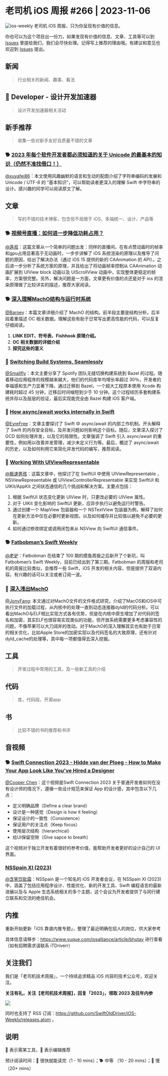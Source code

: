 # 老司机 iOS 周报 #266 | 2023-11-06

![ios-weekly](https://github.com/SwiftOldDriver/iOS-Weekly/blob/master/assets/ios-weekly.png?raw=true)
老司机 iOS 周报，只为你呈现有价值的信息。

你也可以为这个项目出一份力，如果发现有价值的信息、文章、工具等可以到 [Issues](https://github.com/SwiftOldDriver/iOS-Weekly/issues) 里提给我们，我们会尽快处理。记得写上推荐的理由哦。有建议和意见也欢迎到 [Issues](https://github.com/SwiftOldDriver/iOS-Weekly/issues) 提出。

## 新闻

> 行业相关的新闻、趣事、看法

##  Developer - 设计开发加速器

> 设计开发加速器相关活动

## 新手推荐

> 收集一些对新手友好且质量不错的文章

### 🐕 [2023 年每个软件开发者都必须知道的关于 Unicode 的最基本的知识（仍然不准找借口！）](https://blog.xinshijiededa.men/unicode/)

[@xuyafei86](https://github.com/xiaofei86)：本文使用风趣幽默的语言和生动的配图介绍了字符串编码的发展和 Unicode / UTF-8 的 “基本知识”，可以帮助读者更深入的理解 Swift 中字符串的设计。感兴趣的同学可以阅读原文了解。

## 文章

> 写的不错的技术博客，包含但不局限于 iOS、多端统一、设计、产品等

### 🐕 [视频号直播：如何进一步降低功耗占用？](https://mp.weixin.qq.com/s/LKoGJylYfyk8iTXlvoW0gA)
[@莲叔](https://github.com/aaaron7)：这篇文章从一个简单的问题出发：同样的直播间，在有点赞动画时的帧率和gpu占用显著高于无动画时，一步步讲解了 iOS 系统渲染的原理以及推导了问题的原因，给出了解决办法（通过 iOS 15 提供的新的 CAAnimation 的 API）。之后进一步分析了系统方案的原理，并且给出了将动画帧率控制从 CAAnimation 动画扩展到 UIView block 动画以及 UIScrollView 动画中，实现整体更稳定的帧率，方案很完整。另外，解决问题是一方面，文章更有价值的点还是对于 ios 的渲染原理做了比较详实的描述，推荐大家阅读。

### 🐕 [深入理解MachO结构与运行时系统](https://joey520.github.io/2020/01/30/%E6%B7%B1%E5%85%A5%E7%90%86%E8%A7%A3MachO%E7%BB%93%E6%9E%84/%23%E5%89%8D%E8%A8%80)

[@Barney](~https://github.com/BarneyZhaoooo~)：本篇文章详细介绍了 MachO 的结构。前半段主要是结构分析，后半段着重描述 OC 相关数据。理解这些有助于日常写出更高性能的代码，可以反复仔细阅读。

1. **LINK EDIT、符号表、Fishhook 原理介绍。**
2. **OC 相关数据的详细介绍**
3. **探究这些的意义**

### 🐎 [Switching Build Systems, Seamlessly](https://engineering.atspotify.com/2023/10/switching-build-systems-seamlessly/)
[@Smallfly](https://github.com/iostalks)：本文主要分享了 Spotify 团队无缝切换构建系统到 Bazel 的过程。随着移动应用程序的规模越来越大，他们的代码库年均增长率超过 30％，开发者的幸福感和生产力显著下降。通过迁移到 Bazel，一个超大工程原本使用 Xcode 构建耗时超过 45 分钟，迁移后时间缩短到少于 10 分钟。这个过程经历多套构建系统并存以及层层的验证，最后实现能完全由 Bazel 构建 iOS 客户端。

### 🐢 [How async/await works internally in Swift](https://swiftrocks.com/how-async-await-works-internally-in-swift)

[@EyreFree](https://github.com/EyreFree)：文章主要探讨了 Swift 中 async/await 的内部工作机制。开头解释了 Swift 的内存安全目标，及并发问题如何影响这个目标。随后，文章深入探讨了 GCD 如何处理并发，以及它的局限性。文章强调了 Swift 引入 async/await 的重要性，例如用以改善并发管理，减少未定义行为等。最后，概述了 async/await 的历史，以及如何利用它来简化并发代码的编写，推荐阅读。

### 🐢 [Working With UIViewRepresentable](https://chris.eidhof.nl/post/view-representable/)

[@极速男孩](https://github.com/ztlyyznf001)：这篇文章中，他探讨了在 SwiftUI 中使用 UIViewRepresentable ，NSViewRepresentable 或 UIViewControllerRepresentable 来实现 SwiftUI 和 UIKit/AppKit 之间状态通信的几个挑战和解决方案。主要点包括：
1. 根据 SwiftUI 状态变化更新 UIView 时，只更改必要的 UIView 属性。
2. 对于 UIKit 变化影响的 SwiftUI 更新，应异步执行以避免运行时警告。
3. 通过创建一个 MapView 包装器和一个 NSTextView 包装器为例，解释了如何在更新方法中仅在必要时更新视图，以及如何缓存并比较值以避免不必要的更新。
4. 如何通过修改绑定或调用闭包来从 NSView 向 SwiftUI 通信事件。

### 🐕 [Fatbobman’s Swift Weekly](https://fatbobman.substack.com/p/fatbobmans-swift-weekly-001)

[@老驴](https://weibo.com/u/6090610445)：Fatbobman 在结束了 100 期的摸鱼周报之后新开了个新坑，叫 Fatbobman’s Swift Weekly，目前已经出到了第三期。Fatbobman 的周报和老司机的周报比较类似，会推荐一些 Swift，iOS 开发的相关内容，但是提供了双语内容。有兴趣的话可以关注或者订阅一波。

### 🐢 [深入浅出MachO](https://evilpan.com/2020/09/06/macho-inside-out/#mach-o-101)

[@JonyFang](https://github.com/JonyFang): 本文通过对MachO文件的文件格式研究，介绍了MacOS和iOS中可执行文件的加载过程，从内核中的处理一直到动态连接器dyld的代码分析。可以看出MachO与ELF相比实现方式各有优势，但是在内核中原生增加了对代码的签名和加密，其实ELF也很容易实现类似的功能，但开放系统需要更多考虑兼容性的问题，不像苹果可以大刀阔斧的改动。对于MachO的深入理解其实也有助于日常的相关优化，比如Apple Store的加密实现以及代码签名的大致原理，还有针对dyld_cache的处理等，其中每一项都值得去深入挖掘。

## 工具

> 开发过程中常用的工具，及一些新工具的介绍

## 代码

> 库，代码段，开源app

## 书

> 比较不错的书的推荐和书评

## 音视频

### 🐕 [Swift Connection 2023 - Hidde van der Ploeg - How to Make Your App Look Like You've Hired a Designer](https://www.youtube.com/watch?v=tlk9BRvIbq4)

[@Cooper Chen](https://github.com/cjlcooper)：这个视频是Swift Connection 2023 关于普通开发者如何在没有设计师的情况下，遵循一些设计规范来保证 App 的设计感，其中包含以下几点：
- 定义明确品牌（Define a clear brand）
- 设计是一种感觉（Design is how it feeling）
- 保证设计的一致性（Consistence）
- 保证用户的关注点（Keep focus）
- 使用层次结构（hierarchical）
- 给UI保留空隙（Give sapce to breath）

这个视频对于独立开发有着很好的参考价值，能帮助开发者更好的设计自己的 UI 界面。

### [NSSpain XI (2023)](https://vimeo.com/showcase/10672108)

[@含笑饮砒霜](https://weibo.com/chinafishnews/)：NSSpain 是一个知名的 iOS 开发者会议，在 NSSpain XI (2023) 中，涵盖了包括应用程序设计、性能优化、新的开发工具、Swift 编程语言的最新进展以及与 Apple 生态系统相关的多个主题，这个会议为开发者提供了与同行建立联系和交流的绝佳机会。


## 内推

重新开始更新「iOS 靠谱内推专题」，整理了最近明确在招人的岗位，供大家参考

具体信息请移步：https://www.yuque.com/iosalliance/article/bhutav 进行查看（如有招聘需求请联系 iTDriverr）

## 关注我们

我们是「老司机技术周报」，一个持续追求精品 iOS 内容的技术公众号，欢迎关注。

**关注有礼，关注【老司机技术周报】，回复「2023」，领取 2023 及往年内参**

![](https://github.com/SwiftOldDriver/iOS-Weekly/blob/master/assets/qrcode_for_wechat.jpg?raw=true)

同时也支持了 RSS 订阅：https://github.com/SwiftOldDriver/iOS-Weekly/releases.atom 。

## 说明

🚧 表示需某工具，🌟 表示编辑推荐

预计阅读时间：🐎 很快就能读完（1 - 10 mins）；🐕 中等 （10 - 20 mins）；🐢 慢（20+ mins）
